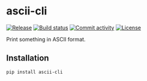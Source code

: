 # ascii-cli

[![Release](https://img.shields.io/github/v/release/levyvix/ascii-cli)](https://img.shields.io/github/v/release/levyvix/ascii-cli)
[![Build status](https://img.shields.io/github/actions/workflow/status/levyvix/ascii-cli/main.yml?branch=main)](https://github.com/levyvix/ascii-cli/actions/workflows/main.yml?query=branch%3Amain)
[![Commit activity](https://img.shields.io/github/commit-activity/m/levyvix/ascii-cli)](https://img.shields.io/github/commit-activity/m/levyvix/ascii-cli)
[![License](https://img.shields.io/github/license/levyvix/ascii-cli)](https://img.shields.io/github/license/levyvix/ascii-cli)

Print something in ASCII format.

## Installation

```bash
pip install ascii-cli
```
